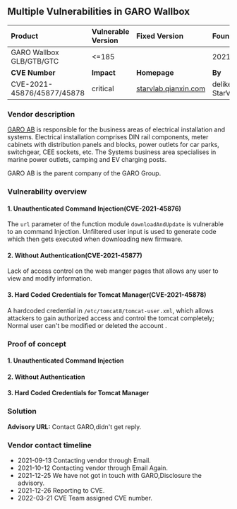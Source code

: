 ## Multiple Vulnerabilities in GARO Wallbox

| Product                    | Vulnerable Version | Fixed Version                                        | Found                |
| :------------------------- | :----------------- | :--------------------------------------------------- | :------------------- |
| GARO Wallbox GLB/GTB/GTC   | <=185              |                                                      | 2021.09.16           |
| **CVE Number**             | **Impact**         | **Homepage**                                         | **By**               |
| CVE-2021-45876/45877/45878 | critical           | [starvlab.qianxin.com](http://starvlab.qianxin.com/) | delikely \| StarVLab |

### Vendor description

[GARO AB](http://www.garo.se/) is responsible for the business areas of electrical installation and systems. Electrical installation comprises DIN rail components, meter cabinets with distribution panels and blocks, power outlets for car parks, switchgear, CEE sockets, etc. The Systems business area specialises in marine power outlets, camping and EV charging posts.

GARO AB is the parent company of the GARO Group.

### Vulnerability overview



#### 1. Unauthenticated Command Injection(CVE-2021-45876)

The `url` parameter of the function module `downloadAndUpdate` is vulnerable to an command Injection. Unfiltered user input is used to generate code  which then gets executed when downloading  new firmware.

#### 2. Without Authentication(CVE-2021-45877)

Lack of access control on the web manger pages that allows any user  to view and modify information.

#### 3. Hard Coded Credentials for Tomcat Manager(CVE-2021-45878)

A hardcoded credential  in  `/etc/tomcat8/tomcat-user.xml`, which allows attackers to gain authorized access and control the tomcat completely; Normal user can't be modified or deleted the account .

### Proof of concept

#### 1. Unauthenticated Command Injection 

#### 2. Without Authentication

#### 3. Hard Coded Credentials for Tomcat Manager



### Solution

**Advisory URL:** Contact GARO,didn't get reply.

### Vendor contact timeline

- 2021-09-13 Contacting vendor through Email.
- 2021-10-12 Contacting vendor through Email Again.
- 2021-12-25 We have not got in touch with GARO,Disclosure the advisory.
- 2021-12-26 Reporting to CVE.
- 2022-03-21 CVE Team assigned CVE number.
